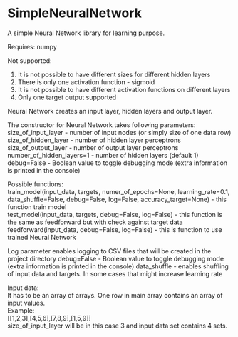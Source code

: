 # SimpleNeuralNetwork
A simple Neural Network library for learning purpose.  
  
Requires:
numpy

Not supported:
1. It is not possible to have different sizes for different hidden layers  
2. There is only one activation function - sigmoid  
3. It is not possible to have different activation functions on different layers  
4. Only one target output supported

Neural Network creates an input layer, hidden layers and output layer. 

The constructor for Neural Network takes following parameters:  
size_of_input_layer - number of input nodes (or simply size of one data row)  
size_of_hidden_layer - number of hidden layer perceptrons  
size_of_output_layer - number of output layer perceptrons  
number_of_hidden_layers=1 - number of hidden layers (default 1)  
debug=False - Boolean value to toggle debugging mode (extra information is printed in the console)  
  
Possible functions:  
train_model(input_data, targets, numer_of_epochs=None, learning_rate=0.1, data_shuffle=False, debug=False, log=False, accuracy_target=None) - this function train model  
test_model(input_data, targets, debug=False, log=False) - this function is the same as feedforward but with check against target data
feedforward(input_data, debug=False, log=False) - this is function to use trained Neural Network  

Log parameter enables logging to CSV files that will be created in the project directory
debug=False - Boolean value to toggle debugging mode (extra information is printed in the console)
data_shuffle - enables shuffling of input data and targets. In some cases that might increase learning rate

Input data:  
It has to be an array of arrays. One row in main array contains an array of input values.  
Example:  
[[1,2,3],[4,5,6],[7,8,9],[1,5,9]]  
size_of_input_layer will be in this case 3 and input data set contains 4 sets.  
  
